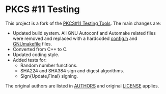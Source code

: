 # PKCS #11 Testing

This project is a fork of the [PKCS#11 Testing
Tools](https://github.com/opendnssec/pkcs11-testing). The main changes
are:
 - Updated build system. All GNU Autoconf and Automake related files
   were removed and replaced with a hardcoded [config.h](./config.h)
   and [GNUmakefile](./GNUmakefile) files.
 - Converted from C++ to C.
 - Updated coding style.
 - Added tests for:
   - Random number functions.
   - SHA224 and SHA384 sign and digest algorithms.
   - Sign{Update,Final} signing.

The original authors are listed in [AUTHORS](./AUTHORS) and original
[LICENSE](./LICENSE) applies.
